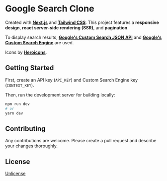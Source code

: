 # Google Search Clone

Created with [**Next.js**](https://nextjs.org/) and [**Tailwind CSS**](https://tailwindcss.com/). This project features a **responsive design**, **react server-side rendering (SSR)**, and **pagination**.

To display search results, [**Google's Custom Search JSON API**](https://developers.google.com/custom-search/v1/introduction#identify_your_application_to_google_with_api_key) and [**Google's Custom Search Engine**](https://cse.google.com/) are used.

Icons by [**Heroicons**](https://heroicons.com/).

## Getting Started

First, create an API key (`API_KEY`) and Custom Search Engine key (`CONTEXT_KEY`).

Then, run the development server for building locally:

```bash
npm run dev
# or
yarn dev
```

## Contributing
Any contributions are welcome. Please create a pull request and describe your changes thoroughly.

## License
[Unlicense](https://choosealicense.com/licenses/unlicense/)
